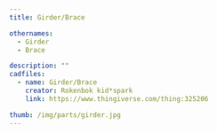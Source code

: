 ```yaml
---
title: Girder/Brace

othernames:
  - Girder
  - Brace

description: ""
cadfiles:
  - name: Girder/Brace
    creator: Rokenbok kid*spark
    link: https://www.thingiverse.com/thing:325206

thumb: /img/parts/girder.jpg
---
```

